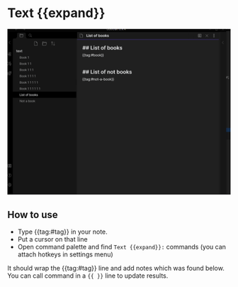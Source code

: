 # Text {{expand}}

![](./screenshots/1.gif)

## How to use

-   Type {{tag:#tag}} in your note.
-   Put a cursor on that line
-   Open command palette and find `Text {{expand}}:` commands (you can attach hotkeys in settings menu)

It should wrap the {{tag:#tag}} line and add notes which was found below.
You can call command in a `{{ }}` line to update results.
